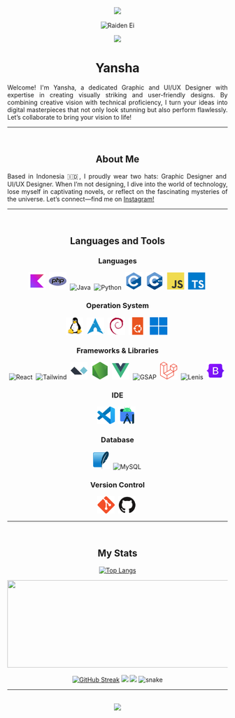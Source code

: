 <div align=center>
<img src="https://capsule-render.vercel.app/api?type=waving&height=70&color=100:49108B,20:F3F8FF&section=footer&reversal=false&textBg=false&fontAlignY=50&descAlign=48&descAlignY=59"/>

  ![Raiden Ei](https://github.com/user-attachments/assets/f82d82ca-7176-4771-b6ea-11830cf463b8)

<img src="https://capsule-render.vercel.app/api?type=waving&height=70&color=20:49108B,100:F3F8FF&section=header&reversal=false&textBg=false&fontAlignY=50&descAlign=48&descAlignY=59"/>

# Yansha

</div>
<div align=justify>
Welcome! I'm Yansha, a dedicated Graphic and UI/UX Designer with expertise in creating visually striking and user-friendly designs. By combining creative vision with technical proficiency, I turn your ideas into digital masterpieces that not only look stunning but also perform flawlessly. Let’s collaborate to bring your vision to life!
  
<hr><br>

<div align=center>
  
## About Me

<div align=justify>
Based in Indonesia 🇮🇩, I proudly wear two hats: Graphic Designer and UI/UX Designer. When I’m not designing, I dive into the world of technology, lose myself in captivating novels, or reflect on the fascinating mysteries of the universe. Let’s connect—find me on <a href="https://instagram.com/n4vrl0s3">Instagram!</a>
  
<hr><br>

<div align=center>
  
## Languages and Tools

### Languages

<img src="https://github.com/devicons/devicon/blob/master/icons/kotlin/kotlin-original.svg" title="Kotlin" alt="Kotlin" width="40" height="40"/>&nbsp;
<img src="https://github.com/devicons/devicon/blob/master/icons/php/php-original.svg" title="PHP" alt="PHP" width="40" height="40"/>&nbsp;
<img src="https://raw.githubusercontent.com/HighAmbition211/HighAmbition211/auxiliary/languages/java.svg" title="Java" alt="Java" width="40" height="40"/>&nbsp;
<img src="https://raw.githubusercontent.com/HighAmbition211/HighAmbition211/auxiliary/languages/python.svg" title="Python" alt="Python" width="40" height="40"/>&nbsp;
<img src="https://github.com/devicons/devicon/blob/master/icons/c/c-original.svg" title="C" alt="C" width="40" height="40"/>&nbsp;
<img src="https://github.com/devicons/devicon/blob/master/icons/cplusplus/cplusplus-original.svg" title="C++" alt="C++" width="40" height="40"/>&nbsp;
<img src="https://github.com/devicons/devicon/blob/master/icons/javascript/javascript-original.svg" title="Javascript" alt="Javascript" width="40" height="40"/>&nbsp;
<img src="https://github.com/devicons/devicon/blob/master/icons/typescript/typescript-original.svg" title="Typescript" alt="Typescript" width="40" height="40"/>&nbsp;

### Operation System

<img src="https://github.com/devicons/devicon/blob/master/icons/linux/linux-original.svg" title="Linux" alt="Linux" width="40" height="40"/>&nbsp;
<img src="https://github.com/devicons/devicon/blob/master/icons/archlinux/archlinux-original.svg" title="Arch Linux" alt="Arch Linux" width="40" height="40"/>&nbsp;
<img src="https://github.com/devicons/devicon/blob/master/icons/debian/debian-original.svg" title="Debian" alt="Debian" width="40" height="40"/>&nbsp;
<img src="https://github.com/devicons/devicon/blob/master/icons/ubuntu/ubuntu-original.svg" title="Ubuntu" alt="Ubuntu" width="40" height="40"/>&nbsp;
<img src="https://github.com/devicons/devicon/blob/master/icons/windows11/windows11-original.svg" title="Windows" alt="Windows" width="40" height="40"/>&nbsp;

### Frameworks & Libraries

<img src="https://raw.githubusercontent.com/HighAmbition211/HighAmbition211/auxiliary/libraries/react.svg" title="React" alt="React" width="40" height="40"/>&nbsp;
<img src="https://raw.githubusercontent.com/HighAmbition211/HighAmbition211/auxiliary/frameworks/tailwindcss.svg" title="Tailwind" alt="Tailwind" width="40" height="40"/>&nbsp;
<img src="https://github.com/devicons/devicon/blob/master/icons/alpinejs/alpinejs-original.svg" title="alpinejs" alt="alpinejs" width="40" height="40"/>&nbsp;
<img src="https://github.com/devicons/devicon/blob/master/icons/nodejs/nodejs-original.svg" title="NodeJS" alt="NodeJS" width="40" height="40"/>&nbsp;
<img src="https://github.com/devicons/devicon/blob/master/icons/vuejs/vuejs-original.svg" title="Vue" alt="Vue" width="40" height="40"/>&nbsp;
<img src="https://gsap.com/favicon-32x32.png" title="GSAP" alt="GSAP" width="40" height="40"/>&nbsp;
<img src="https://github.com/devicons/devicon/blob/master/icons/laravel/laravel-original.svg" title="Laravel" alt="Laravel" width="40" height="40"/>&nbsp;
<img src="https://lenis.darkroom.engineering/favicon-32x32.png" title="Lenis" alt="Lenis" width="40" height="40"/>&nbsp;
<img src="https://github.com/devicons/devicon/blob/master/icons/bootstrap/bootstrap-original.svg" title="Bootstrap" alt="Bootstrap" width="40" height="40"/>&nbsp;

### IDE

<img src="https://github.com/devicons/devicon/blob/master/icons/vscode/vscode-original.svg" title="VS Code" alt="VS Code" width="40" height="40"/>&nbsp;
<img src="https://github.com/devicons/devicon/blob/master/icons/androidstudio/androidstudio-original.svg" title="Android Studio" alt="Android Studio" width="40" height="40"/>&nbsp;

### Database

<img src="https://github.com/devicons/devicon/blob/master/icons/sqlite/sqlite-original.svg" title="SQLite" alt="SQLite" width="40" height="40"/>&nbsp;
<img src="https://raw.githubusercontent.com/HighAmbition211/HighAmbition211/auxiliary/databases/mysql.svg" title="MySQL" alt="MySQL" width="40" height="40"/>&nbsp;

### Version Control

<img src="https://github.com/devicons/devicon/blob/master/icons/git/git-original.svg" title="Git" alt="Git" width="40" height="40"/>&nbsp;
<img src="https://github.com/devicons/devicon/blob/master/icons/github/github-original.svg" title="GitHub" alt="GitHub" width="40" height="40"/>&nbsp;

<hr><br>

## My Stats

[![Top Langs](https://github-readme-stats.vercel.app/api/top-langs/?username=n4vrl0s3&layout=donut&theme=tokyonight)](https://github.com/n4vrl0s3/)

<img width="600" height="200" src="https://github-readme-stats.vercel.app/api?username=n4vrl0s3&show_icons=true&theme=tokyonight">

[![GitHub Streak](https://github-readme-streak-stats.herokuapp.com?user=n4vrl0s3&theme=tokyonight)](https://www.instagram.com/n4vrl0s3/)
<img src="https://github-readme-activity-graph.vercel.app/graph?username=n4vrl0s3&theme=tokyo-night&hide_border=true&hide_title=false&area=true&custom_title=Total%20contribution%20graph%20in%20all%20repo">
<img src="https://github-profile-trophy.vercel.app/?username=n4vrl0s3">
<img width="1000" src="assets/snake.svg" alt="snake"/>

<hr><br>

<a href="https://www.x.com/n4vrl0s3/">
  <img src="https://capsule-render.vercel.app/api?type=waving&height=200&color=100:49108B,20:F3F8FF&section=footer&reversal=false&textBg=false&fontAlignY=50&descAlign=48&descAlignY=59"/>
</a>
